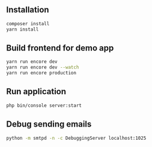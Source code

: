 ## Installation
```bash
composer install
yarn install
```

## Build frontend for demo app
```bash
yarn run encore dev
yarn run encore dev --watch
yarn run encore production
```

## Run application
```bash 
php bin/console server:start
```

## Debug sending emails
```bash
python -m smtpd -n -c DebuggingServer localhost:1025
```
